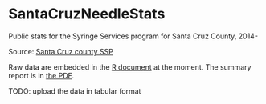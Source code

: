 # SantaCruzNeedleStats
Public stats for the Syringe Services program for Santa Cruz County, 2014-

Source: [Santa Cruz county SSP](http://www.santacruzhealth.org/HSAHome/HSADivisions/PublicHealth/SyringeServicesProgram.aspx)

Raw data are embedded in the [R document](https://github.com/beroe/SantaCruzNeedleStats/raw/master/Needle-Syringe.Rmd) at the moment.
The summary report is in [the PDF](https://github.com/beroe/SantaCruzNeedleStats/raw/master/NeedleReport-SC-County2019.pdf).

TODO: upload the data in tabular format
